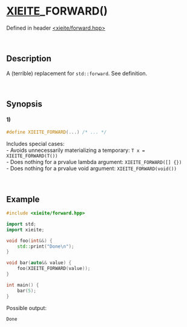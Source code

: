 # [XIEITE](../../macros.md)\_FORWARD\(\)
Defined in header [<xieite/forward.hpp>](../../../include/xieite/forward.hpp)

&nbsp;

## Description
A (terrible) replacement for `std::forward`. See definition.

&nbsp;

## Synopsis
#### 1)
```cpp
#define XIEITE_FORWARD(...) /* ... */
```
Includes special cases:  
\- Avoids unnecessarily materializing a temporary: `T x = XIEITE_FORWARD(T())`  
\- Does nothing for a prvalue lambda argument: `XIEITE_FORWARD([] {})`  
\- Does nothing for a prvalue void argument: `XIEITE_FORWARD(void())`

&nbsp;

## Example
```cpp
#include <xieite/forward.hpp>

import std;
import xieite;

void foo(int&&) {
    std::print("Done\n");
}

void bar(auto&& value) {
    foo(XIEITE_FORWARD(value));
}

int main() {
    bar(5);
}
```
Possible output:
```
Done
```
